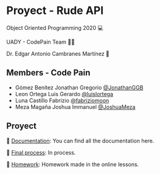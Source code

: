 # Proyect - Rude API

Object Oriented Programming 2020 :computer:

UADY - CodePain Team :man_technologist:

Dr. Edgar Antonio Cambranes Martínez :space_invader:

## Members - Code Pain 

- Gómez Benítez Jonathan Gregorio [@JonathanGGB](https://github.com/JonathanGGB)
- Leon Ortega Luis Gerardo [@luislortega](https://github.com/luislortega)
- Luna Castillo Fabrizio [@fabriziomoon](https://github.com/fabriziomoon) 
- Meza Magaña Joshua Immanuel [@JoshuaMeza](https://github.com/JoshuaMeza)

## Proyect

:file_folder: [Documentation](https://github.com/JoshuaMeza/CodePain_POO/tree/master/Documentation): You can find all the documentation here.

:file_folder: [Final process](#): In process.

:file_folder: [Homework](https://github.com/JoshuaMeza/CodePain_POO/tree/master/Homework): Homework made in the online lessons.